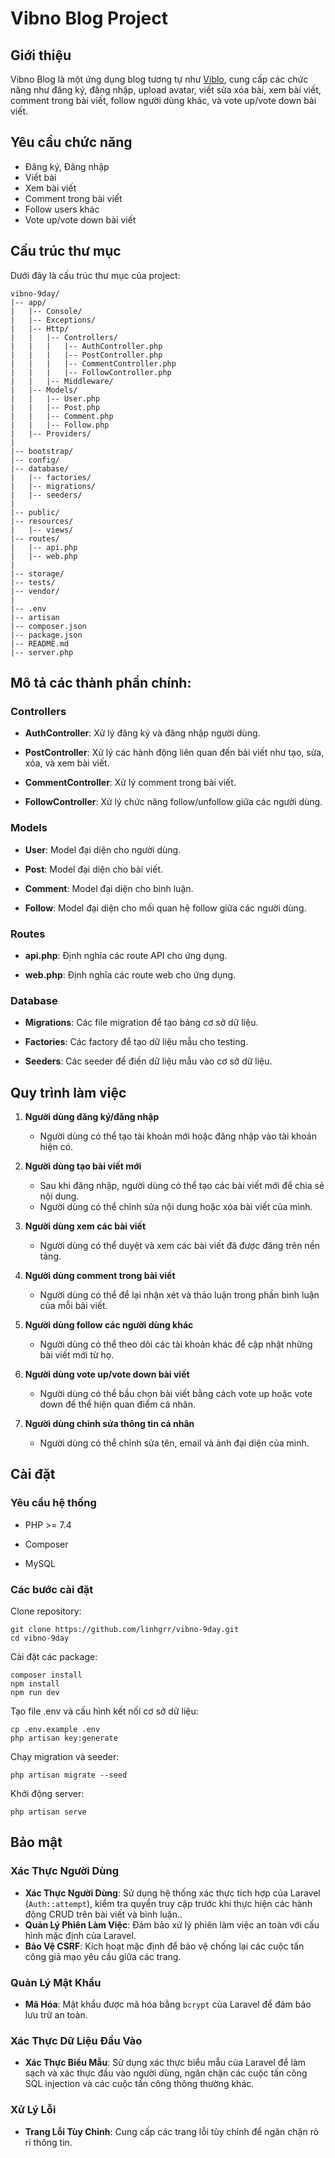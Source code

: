 # Vibno Blog Project

## Giới thiệu
Vibno Blog là một ứng dụng blog tương tự như [Viblo](https://viblo.asia), cung cấp các chức năng như đăng ký, đăng nhập, upload avatar, viết sửa xóa bài, xem bài viết, comment trong bài viết, follow người dùng khác, và vote up/vote down bài viết.

## Yêu cầu chức năng
- Đăng ký, Đăng nhập
- Viết bài
- Xem bài viết
- Comment trong bài viết
- Follow users khác
- Vote up/vote down bài viết

## Cấu trúc thư mục

Dưới đây là cấu trúc thư mục của project:

```plaintext
vibno-9day/
|-- app/
|   |-- Console/
|   |-- Exceptions/
|   |-- Http/
|   |   |-- Controllers/
|   |   |   |-- AuthController.php
|   |   |   |-- PostController.php
|   |   |   |-- CommentController.php
|   |   |   |-- FollowController.php
|   |   |-- Middleware/
|   |-- Models/
|   |   |-- User.php
|   |   |-- Post.php
|   |   |-- Comment.php
|   |   |-- Follow.php
|   |-- Providers/
|
|-- bootstrap/
|-- config/
|-- database/
|   |-- factories/
|   |-- migrations/
|   |-- seeders/
|
|-- public/
|-- resources/
|   |-- views/
|-- routes/
|   |-- api.php
|   |-- web.php
|
|-- storage/
|-- tests/
|-- vendor/
|
|-- .env
|-- artisan
|-- composer.json
|-- package.json
|-- README.md
|-- server.php
```
## Mô tả các thành phần chính:

### Controllers
- **AuthController**: Xử lý đăng ký và đăng nhập người dùng.

- **PostController**: Xử lý các hành động liên quan đến bài viết như tạo, sửa, xóa, và xem bài viết.

- **CommentController**: Xử lý comment trong bài viết.

- **FollowController**: Xử lý chức năng follow/unfollow giữa các người dùng.

### Models
- **User**: Model đại diện cho người dùng.

- **Post**: Model đại diện cho bài viết.

- **Comment**: Model đại diện cho bình luận.

- **Follow**: Model đại diện cho mối quan hệ follow giữa các người dùng.

### Routes
- **api.php**: Định nghĩa các route API cho ứng dụng.

- **web.php**: Định nghĩa các route web cho ứng dụng.

### Database
- **Migrations**: Các file migration để tạo bảng cơ sở dữ liệu.

- **Factories**: Các factory để tạo dữ liệu mẫu cho testing.

- **Seeders**: Các seeder để điền dữ liệu mẫu vào cơ sở dữ liệu.

## Quy trình làm việc

1. **Người dùng đăng ký/đăng nhập**
    - Người dùng có thể tạo tài khoản mới hoặc đăng nhập vào tài khoản hiện có.

2. **Người dùng tạo bài viết mới**
    - Sau khi đăng nhập, người dùng có thể tạo các bài viết mới để chia sẻ nội dung.
    - Người dùng có thể chỉnh sửa nội dung hoặc xóa bài viết của mình.

3. **Người dùng xem các bài viết**
    - Người dùng có thể duyệt và xem các bài viết đã được đăng trên nền tảng.

4. **Người dùng comment trong bài viết**
    - Người dùng có thể để lại nhận xét và thảo luận trong phần bình luận của mỗi bài viết.

5. **Người dùng follow các người dùng khác**
    - Người dùng có thể theo dõi các tài khoản khác để cập nhật những bài viết mới từ họ.

6. **Người dùng vote up/vote down bài viết**
    - Người dùng có thể bầu chọn bài viết bằng cách vote up hoặc vote down để thể hiện quan điểm cá nhân.
  
7. **Người dùng chỉnh sửa thông tin cá nhân**
    - Người dùng có thể chỉnh sửa tên, email và ảnh đại diện của mình. 


## Cài đặt

### Yêu cầu hệ thống

- PHP >= 7.4

- Composer

- MySQL

### Các bước cài đặt
Clone repository:
```
git clone https://github.com/linhgrr/vibno-9day.git
cd vibno-9day
```
Cài đặt các package:
```
composer install
npm install
npm run dev
```
Tạo file .env và cấu hình kết nối cơ sở dữ liệu:

```
cp .env.example .env
php artisan key:generate
```
Chạy migration và seeder:
```
php artisan migrate --seed
```
Khởi động server:
```
php artisan serve
```
## Bảo mật
### Xác Thực Người Dùng
- **Xác Thực Người Dùng**: Sử dụng hệ thống xác thực tích hợp của Laravel (`Auth::attempt`), kiểm tra quyền truy cập trước khi thực hiện các hành động CRUD trên bài viết và bình luận..
- **Quản Lý Phiên Làm Việc**: Đảm bảo xử lý phiên làm việc an toàn với cấu hình mặc định của Laravel.
- **Bảo Vệ CSRF**: Kích hoạt mặc định để bảo vệ chống lại các cuộc tấn công giả mạo yêu cầu giữa các trang.
  
### Quản Lý Mật Khẩu
- **Mã Hóa**: Mật khẩu được mã hóa bằng `bcrypt` của Laravel để đảm bảo lưu trữ an toàn.

### Xác Thực Dữ Liệu Đầu Vào
- **Xác Thực Biểu Mẫu**: Sử dụng xác thực biểu mẫu của Laravel để làm sạch và xác thực đầu vào người dùng, ngăn chặn các cuộc tấn công SQL injection và các cuộc tấn công thông thường khác.

### Xử Lý Lỗi
- **Trang Lỗi Tùy Chỉnh**: Cung cấp các trang lỗi tùy chỉnh để ngăn chặn rò rỉ thông tin.

## 


